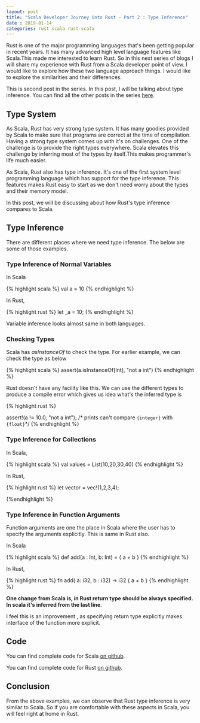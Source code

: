 ```yaml
---
layout: post
title: "Scala Developer Journey into Rust - Part 2 : Type Inference"
date : 2019-01-14
categories: rust scala rust-scala
---
```

Rust is one of the major programming languages that's been getting popular in recent years. It has many advanced high level language features like Scala.This made me interested to learn Rust. So in this next series of blogs I will share my experience with Rust from a Scala developer point of view. I would like to explore how these two language approach things. I would like to explore the similarities and their differences.

This is second post in the series. In this post, I will be talking about type inference. You can find all the other posts in the series [here](/categories/Rust-scala).


## Type System

As Scala, Rust has very strong type system. It has many goodies provided by Scala to make sure that programs are correct at the time of compilation. Having a strong type system comes up with it's on challenges. One of the challenge is to provide the right types everywhere. Scala elevates this challenge by inferring most of the types by itself.This makes programmer's life much easier.

As Scala, Rust also has type inference. It's one of the first system level programming language which has support for the type inference. This features makes Rust easy to start as we don't need worry about the types and their memory model.

In this post, we will be discussing about how Rust's type inference compares to Scala.

## Type Inference
There are different places where we need type inference. The below are some of those examples.

### Type Inference of Normal Variables

In Scala 

{% highlight scala %}
val a = 10
{% endhighlight %}

In Rust,

{% highlight rust %}
  let _a = 10;
{% endhighlight %}

Variable inference looks almost same in both languages.


### Checking Types

Scala has *asInstanceOf* to check the type. For earlier example, we can check the type as below

{% highlight scala %}
assert(a.isInstanceOf[Int], "not a int")
{% endhighlight %}

Rust doesn't have any facility like this. We can use the different types to produce a compile error which gives us idea what's the inferred type is 

{% highlight rust %}

assert!(a != 10.0, "not a int");
/* prints can't compare `{integer}` with `{float}`*/
{% endhighlight %}

### Type Inference for Collections

In Scala,

{% highlight scala %}
    val values = List(10,20,30,40)
{% endhighlight %}

In Rust,

{% highlight rust %}
let vector = vec!(1,2,3,4);

{%endhighlight %}
### Type Inference in Function Arguments

Function arguments are one the place in Scala where the user has to specify the arguments explicitly. This is same in Rust also.

In Scala

{% highlight scala %}
def add(a : Int, b: Int) = {
    a + b
}
{% endhighlight %}

In Rust,

{% highlight rust %}
fn add( a: i32, b : i32) -> i32 {
    a + b
}
{% endhighlight %}

**One change from Scala is, in Rust return type should be always specified. In scala it's inferred from the last line**.

I feel this is an improvement , as specifying return type explicitly makes interface of the function more explicit.


## Code

You can find complete code for Scala [on github](https://github.com/phatak-dev/Rust-scala/blob/master/scala/src/main/scala/com/madhukaraphatak/scala/simple/TypeInference.scala).

You can find complete code for Rust [on github](https://github.com/phatak-dev/Rust-scala/blob/master/Rust/simple/src/main.rs).

## Conclusion

From the above examples, we can observe that Rust type inference is very similar to Scala. So if you are comfortable with these aspects in Scala, you will feel right at home in Rust.
